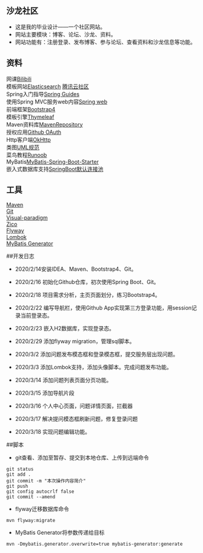 ## 沙龙社区
+ 这是我的毕业设计——一个社区网站。  
+ 网站主要模块：博客、论坛、沙龙、资料。  
+ 网站功能有：注册登录、发布博客、参与论坛、查看资料和沙龙信息等功能。

## 资料
网课[Bilibili](https://www.bilibili.com/video/av65117012?p=14)  
模板网站[Elasticsearch](https://elasticsearch.cn/explore) [腾讯云社区](https://cloud.tencent.com/developer)  
Spring入门指导[Spring Guides](https://spring.io/guides)  
使用Spring MVC服务web内容[Spring web](https://spring.io/guides/gs/serving-web-content/)  
前端框架[Bootstrap4](http://code.z01.com/)  
模板引擎[Thymeleaf](https://www.thymeleaf.org/)  
Maven资料库[MavenRepository](https://mvnrepository.com/)  
授权应用[Github OAuth](https://developer.github.com/apps/building-oauth-apps/)  
Http客户端[OkHttp](https://square.github.io/okhttp/)  
类图[UML规范](https://mp.weixin.qq.com/s/KR2HCcCoIc-gSDLZ69azYw)  
菜鸟教程[Runoob](https://www.runoob.com/)  
MyBatis[MyBatis-Spring-Boot-Starter](https://mybatis.org/spring-boot-starter/mybatis-spring-boot-autoconfigure/index.html)  
嵌入式数据库支持[SpringBoot默认连接池](https://docs.spring.io/spring-boot/docs/2.2.4.RELEASE/reference/htmlsingle/#boot-features-embedded-database-support)


## 工具
[Maven](https://maven.apache.org/download.cgi)  
[Git](https://git-scm.com/)  
[Visual-paradigm](https://www.visual-paradigm.com/cn/)  
[Zico](http://ico.z01.com/)  
[Flyway](https://flywaydb.org/getstarted/firststeps/maven)  
[Lombok](https://www.projectlombok.org/)  
[MyBatis Generator](http://mybatis.org/generator/running/runningWithMaven.html)

##开发日志
+ 2020/2/14安装IDEA、Maven、Bootstrap4、Git。  

+ 2020/2/16 初始化Github仓库，初次使用Spring Boot、Git。  

+ 2020/2/18 项目需求分析，主页页面划分，练习Bootstrap4。  

+ 2020/2/22 编写导航栏，使用Github App实现第三方登录功能，用session记录当前登录态。  

+ 2020/2/23 嵌入H2数据库，实现登录态。  

+ 2020/2/29 添加flyway migration，管理sql脚本。  

+ 2020/3/2 添加问题发布模态框和登录模态框，提交服务层出现问题。  

+ 2020/3/3 添加Lombok支持，添加头像脚本。完成问题发布功能。  

+ 2020/3/14 添加问题列表页面分页功能。  

+ 2020/3/15 添加导航片段

+ 2020/3/16 个人中心页面，问题详情页面，拦截器

+ 2020/3/17 解决提问模态框刷新问题，修复登录问题

+ 2020/3/18 实现问题编辑功能。

##脚本
+ git查看、添加至暂存、提交到本地仓库、上传到远端命令
```shell script
git status
git add .
git commit -m "本次操作内容简介"
git push
git config autocrlf false
git commit --amend
```
+ flyway迁移数据库命令
```shell script
mvn flyway:migrate  
```
+ MyBatis Generator将参数传递给目标
```shell script
mvn -Dmybatis.generator.overwrite=true mybatis-generator:generate
```



